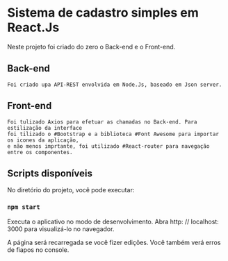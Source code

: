 # Sistema de cadastro simples em React.Js

Neste projeto foi criado do zero o Back-end e o Front-end.

## Back-end 

    Foi criado upa API-REST envolvida em Node.Js, baseado em Json server.

## Front-end 

    Foi tulizado Axios para efetuar as chamadas no Back-end. Para estilização da interface 
    foi tilizado o #Bootstrap e a biblioteca #Font Awesome para importar os icones da aplicação,
    e não menos imprtante, foi utilizado #React-router para navegação entre os componentes.

## Scripts disponíveis

No diretório do projeto, você pode executar:

### `npm start`

Executa o aplicativo no modo de desenvolvimento.
Abra http: // localhost: 3000 para visualizá-lo no navegador.

A página será recarregada se você fizer edições.
Você também verá erros de fiapos no console.

